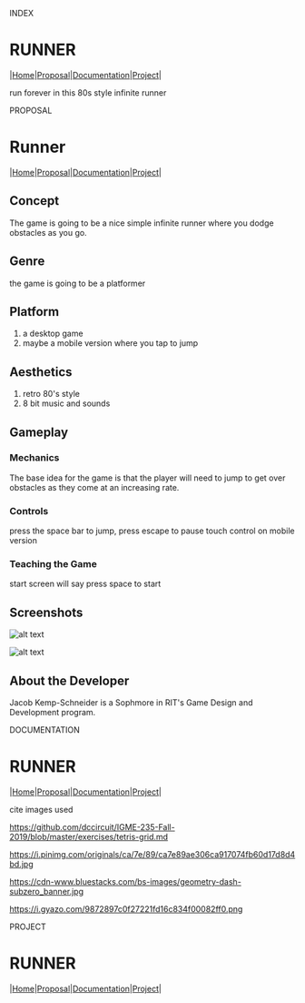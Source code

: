 INDEX

# RUNNER
|[Home](../index.html)|[Proposal](/proposal.html)|[Documentation](/documentation.html)|[Project](/project.html)|

run forever in this 80s style infinite runner


PROPOSAL

# Runner
|[Home](../index.html)|[Proposal](/proposal.html)|[Documentation](/documentation.html)|[Project](/project.html)|

## Concept
The game is going to be a nice simple infinite runner where you dodge obstacles as you go.

## Genre
the game is going to be a platformer

## Platform
1. a desktop game
2. maybe a mobile version where you tap to jump

## Aesthetics
1. retro 80's style
2. 8 bit music and sounds

## Gameplay
### Mechanics
The base idea for the game is that the player will need to jump to get over obstacles as they come at an increasing rate.
### Controls
press the space bar to jump, press escape to pause
touch control on mobile version
### Teaching the Game
start screen will say press space to start

## Screenshots

![alt text](https://cdn-www.bluestacks.com/bs-images/geometry-dash-subzero_banner.jpg "Similar Game")

![alt text](https://i.gyazo.com/9872897c0f27221fd16c834f00082ff0.png "Colro Pallete")

## About the Developer
Jacob Kemp-Schneider is a Sophmore in RIT's Game Design and Development program.


DOCUMENTATION
# RUNNER
|[Home](../index.html)|[Proposal](/proposal.html)|[Documentation](/documentation.html)|[Project](/project.html)|

cite images used


https://github.com/dccircuit/IGME-235-Fall-2019/blob/master/exercises/tetris-grid.md

https://i.pinimg.com/originals/ca/7e/89/ca7e89ae306ca917074fb60d17d8d4bd.jpg

https://cdn-www.bluestacks.com/bs-images/geometry-dash-subzero_banner.jpg

https://i.gyazo.com/9872897c0f27221fd16c834f00082ff0.png


PROJECT
# RUNNER
|[Home](../index.html)|[Proposal](/proposal.html)|[Documentation](/documentation.html)|[Project](/project.html)|

